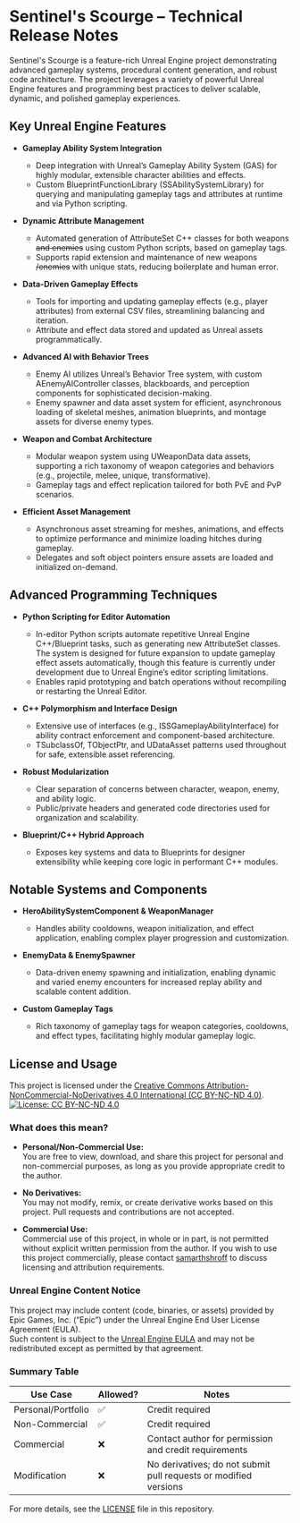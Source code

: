 # Sentinel's Scourge – Technical Release Notes

Sentinel's Scourge is a feature-rich Unreal Engine project demonstrating advanced gameplay systems, procedural content generation, and robust code 
architecture. The project leverages a variety of powerful Unreal Engine features and programming best practices to deliver scalable, dynamic, and polished gameplay experiences.

## Key Unreal Engine Features

- **Gameplay Ability System Integration**
  - Deep integration with Unreal’s Gameplay Ability System (GAS) for highly modular, extensible character abilities and effects.
  - Custom BlueprintFunctionLibrary (SSAbilitySystemLibrary) for querying and manipulating gameplay tags and attributes at runtime and via Python scripting.

- **Dynamic Attribute Management**
  - Automated generation of AttributeSet C++ classes for both weapons ~~and enemies~~ using custom Python scripts, based on gameplay tags.
  - Supports rapid extension and maintenance of new weapons ~~/enemies~~ with unique stats, reducing boilerplate and human error.

- **Data-Driven Gameplay Effects**
  - Tools for importing and updating gameplay effects (e.g., player attributes) from external CSV files, streamlining balancing and iteration.
  - Attribute and effect data stored and updated as Unreal assets programmatically.

- **Advanced AI with Behavior Trees**
  - Enemy AI utilizes Unreal’s Behavior Tree system, with custom AEnemyAIController classes, blackboards, and perception components for sophisticated decision-making.
  - Enemy spawner and data asset system for efficient, asynchronous loading of skeletal meshes, animation blueprints, and montage assets for diverse enemy types.

- **Weapon and Combat Architecture**
  - Modular weapon system using UWeaponData data assets, supporting a rich taxonomy of weapon categories and behaviors (e.g., projectile, melee, unique, transformative).
  - Gameplay tags and effect replication tailored for both PvE and PvP scenarios.

- **Efficient Asset Management**
  - Asynchronous asset streaming for meshes, animations, and effects to optimize performance and minimize loading hitches during gameplay.
  - Delegates and soft object pointers ensure assets are loaded and initialized on-demand.

## Advanced Programming Techniques

- **Python Scripting for Editor Automation**
  - In-editor Python scripts automate repetitive Unreal Engine C++/Blueprint tasks, such as generating new AttributeSet classes. The system is designed for future expansion to update gameplay effect assets automatically, though this feature is currently under development due to Unreal Engine’s editor scripting limitations.
  - Enables rapid prototyping and batch operations without recompiling or restarting the Unreal Editor.

- **C++ Polymorphism and Interface Design**
  - Extensive use of interfaces (e.g., ISSGameplayAbilityInterface) for ability contract enforcement and component-based architecture.
  - TSubclassOf, TObjectPtr, and UDataAsset patterns used throughout for safe, extensible asset referencing.

- **Robust Modularization**
  - Clear separation of concerns between character, weapon, enemy, and ability logic.
  - Public/private headers and generated code directories used for organization and scalability.

- **Blueprint/C++ Hybrid Approach**
  - Exposes key systems and data to Blueprints for designer extensibility while keeping core logic in performant C++ modules.

## Notable Systems and Components

- **HeroAbilitySystemComponent & WeaponManager**
  - Handles ability cooldowns, weapon initialization, and effect application, enabling complex player progression and customization.

- **EnemyData & EnemySpawner**
  - Data-driven enemy spawning and initialization, enabling dynamic and varied enemy encounters for increased replay ability and scalable content addition.

- **Custom Gameplay Tags**
  - Rich taxonomy of gameplay tags for weapon categories, cooldowns, and effect types, facilitating highly modular gameplay logic.

## License and Usage

This project is licensed under the [Creative Commons Attribution-NonCommercial-NoDerivatives 4.0 International (CC BY-NC-ND 4.0)](https://creativecommons.org/licenses/by-nc-nd/4.0/).
[![License: CC BY-NC-ND 4.0](https://licensebuttons.net/l/by-nc-nd/4.0/88x31.png)](http://creativecommons.org/licenses/by-nc-nd/4.0/)

### What does this mean?
- **Personal/Non-Commercial Use:**  
  You are free to view, download, and share this project for personal and non-commercial purposes, as long as you provide appropriate credit to the author.

- **No Derivatives:**  
  You may not modify, remix, or create derivative works based on this project. Pull requests and contributions are not accepted.

- **Commercial Use:**  
  Commercial use of this project, in whole or in part, is not permitted without explicit written permission from the author. If you wish to use this project
  commercially, please contact [samarthshroff](mailto:samarth.shroff@gmail.com) to discuss licensing and attribution requirements.

### Unreal Engine Content Notice
This project may include content (code, binaries, or assets) provided by Epic Games, Inc. (“Epic”) under the Unreal Engine End User License Agreement (EULA).  
Such content is subject to the [Unreal Engine EULA](https://www.unrealengine.com/eula) and may not be redistributed except as permitted by that agreement.

### Summary Table

| Use Case           | Allowed? | Notes                                                                 |
|--------------------|----------|-----------------------------------------------------------------------|
| Personal/Portfolio | ✅       | Credit required                                                      |
| Non-Commercial     | ✅       | Credit required                                                      |
| Commercial         | ❌       | Contact author for permission and credit requirements                 |
| Modification       | ❌       | No derivatives; do not submit pull requests or modified versions      |

For more details, see the [LICENSE](LICENSE.md) file in this repository.
